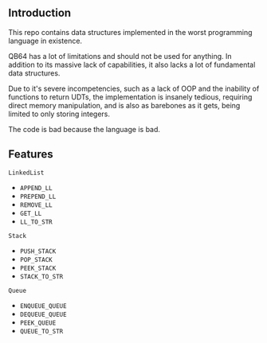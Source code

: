 ## Introduction

This repo contains data structures implemented in the worst programming language in existence.  

QB64 has a lot of limitations and should not be used for anything. In addition to its massive lack of capabilities, it also lacks a lot of fundamental data structures.  

Due to it's severe incompetencies, such as a lack of OOP and the inability of functions to return UDTs, the implementation is insanely tedious, requiring direct memory manipulation, and is also as barebones as it gets, being limited to only storing integers.   

The code is bad because the language is bad.  

## Features

`LinkedList`
- `APPEND_LL`
- `PREPEND_LL`
- `REMOVE_LL`
- `GET_LL`
- `LL_TO_STR`

`Stack`
- `PUSH_STACK`
- `POP_STACK`
- `PEEK_STACK`
- `STACK_TO_STR`

`Queue`
- `ENQUEUE_QUEUE`
- `DEQUEUE_QUEUE`
- `PEEK_QUEUE`
- `QUEUE_TO_STR`